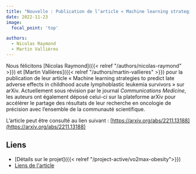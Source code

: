 ```yaml
---
title: "Nouvelle : Publication de l’article « Machine learning strategies to predict late adverse effects in childhood acute lymphoblastic leukemia survivors » sur arXiv."
date: 2022-11-23
image:
  focal_point: 'top'

authors:
  - Nicolas Raymond
  - Martin Vallières
---
```


  Nous félicitons [Nicolas Raymond]({{< relref "/authors/nicolas-raymond" >}}) et [Martin Vallières]({{< relref "/authors/martin-vallieres" >}}) 
  pour la publication de leur article « Machine learning strategies to predict late adverse effects in childhood acute lymphoblastic 
  leukemia survivors » sur arXiv. Actuellement sous révision par le journal _Communications Medicine_, les auteurs ont également déposé celui-ci 
  sur la plateforme arXiv pour accélérer le partage des résultats de leur recherche en oncologie de précision avec l’ensemble de la communauté scientifique.

  L’article peut être consulté au lien suivant : [https://arxiv.org/abs/2211.13188](https://arxiv.org/abs/2211.13188)


## Liens

- [Détails sur le projet]({{< relref "/project-active/vo2max-obesity">}})
- [Liens de l'article](https://arxiv.org/abs/2211.13188)
